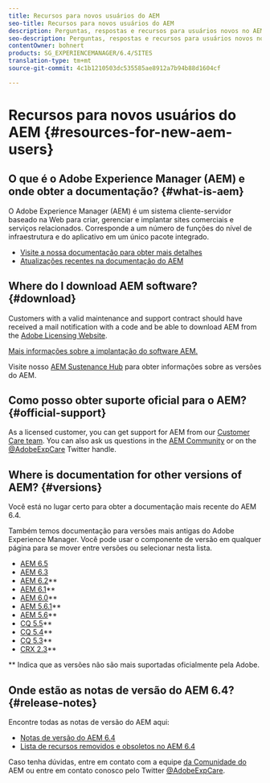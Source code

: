 ```yaml
---
title: Recursos para novos usuários do AEM
seo-title: Recursos para novos usuários do AEM
description: Perguntas, respostas e recursos para usuários novos no AEM
seo-description: Perguntas, respostas e recursos para usuários novos no AEM
contentOwner: bohnert
products: SG_EXPERIENCEMANAGER/6.4/SITES
translation-type: tm+mt
source-git-commit: 4c1b1210503dc535585ae8912a7b94b88d1604cf

---
```



# Recursos para novos usuários do AEM {#resources-for-new-aem-users}

## O que é o Adobe Experience Manager (AEM) e onde obter a documentação? {#what-is-aem}

O Adobe Experience Manager (AEM) é um sistema cliente-servidor baseado na Web para criar, gerenciar e implantar sites comerciais e serviços relacionados. Corresponde a um número de funções do nível de infraestrutura e do aplicativo em um único pacote integrado.

* [Visite a nossa documentação para obter mais detalhes](/help/sites-deploying/home.md)
* [Atualizações recentes na documentação do AEM](https://helpx.adobe.com/experience-manager/documentation-updates.html)

## Where do I download AEM software? {#download}

Customers with a valid maintenance and support contract should have received a mail notification with a code and be able to download AEM from the [Adobe Licensing Website](http://licensing.adobe.com/).

[Mais informações sobre a implantação do software AEM.](/help/sites-deploying/home.md)

Visite nosso [AEM Sustenance Hub](https://helpx.adobe.com/experience-manager/aem-releases-updates.html) para obter informações sobre as versões do AEM.

## Como posso obter suporte oficial para o AEM? {#official-support}

As a licensed customer, you can get support for AEM from our [Customer Care team](https://helpx.adobe.com/marketing-cloud/contact-support.html). You can also ask us questions in the [AEM Community](https://forums.adobe.com/community/experience-cloud/marketing-cloud/experience-manager) or on the [@AdobeExpCare](https://twitter.com/adobeexpcare) Twitter handle.

## Where is documentation for other versions of AEM? {#versions}

Você está no lugar certo para obter a documentação mais recente do AEM 6.4.

Também temos documentação para versões mais antigas do Adobe Experience Manager. Você pode usar o componente de versão em qualquer página para se mover entre versões ou selecionar nesta lista.

* [AEM 6.5](https://helpx.adobe.com/support/experience-manager/6-5.html)
* [AEM 6.3](https://helpx.adobe.com/support/experience-manager/6-3.html)
* [AEM 6.2](https://helpx.adobe.com/support/experience-manager/6-2.html)**
* [AEM 6.1](https://docs.adobe.com/docs/en/aem/6-1.html)**
* [AEM 6.0](https://docs.adobe.com/docs/en/aem/6-0.html)**
* [AEM 5.6.1](https://helpx.adobe.com/experience-manager/aem-previous-versions.html)**
* [AEM 5.6](https://helpx.adobe.com/experience-manager/aem-previous-versions.html)**
* [CQ 5.5](https://helpx.adobe.com/experience-manager/aem-previous-versions.html)**
* [CQ 5.4](https://helpx.adobe.com/experience-manager/aem-previous-versions.html)**
* [CQ 5.3](https://helpx.adobe.com/experience-manager/aem-previous-versions.html)**
* [CRX 2.3](https://helpx.adobe.com/experience-manager/aem-previous-versions.html)**

** Indica que as versões não são mais suportadas oficialmente pela Adobe.

## Onde estão as notas de versão do AEM 6.4? {#release-notes}

Encontre todas as notas de versão do AEM aqui:

* [Notas de versão do AEM 6.4](/help/release-notes/home.md)
* [Lista de recursos removidos e obsoletos no AEM 6.4](/help/release-notes/deprecated-removed-features.md)

Caso tenha dúvidas, entre em contato com a equipe [da Comunidade do](http://help-forums.adobe.com/content/adobeforums/en/experience-manager-forum/adobe-experience-manager.html) AEM ou entre em contato conosco pelo Twitter [@AdobeExpCare](https://twitter.com/adobeexpcare).
